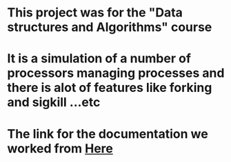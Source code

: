 ﻿# This project was for the "Data structures and Algorithms" course
# It is a simulation of a number of processors managing processes and there is alot of features like forking and sigkill ...etc 
# The link for the documentation we worked from [Here](https://drive.google.com/file/d/1MGKfCWCv1HpQ30vOlOghCRcJZ1W1KU87/view)
